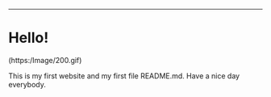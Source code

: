 ***********************************
# Hello!

(https:/Image/200.gif)


This is my first website and my first file README.md.
Have a nice day everybody.


